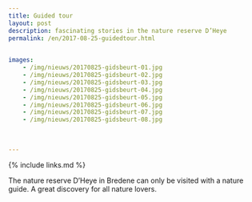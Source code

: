 ```yaml
---
title: Guided tour
layout: post
description: fascinating stories in the nature reserve D’Heye
permalink: /en/2017-08-25-guidedtour.html

    
images: 
    - /img/nieuws/20170825-gidsbeurt-01.jpg
    - /img/nieuws/20170825-gidsbeurt-02.jpg
    - /img/nieuws/20170825-gidsbeurt-03.jpg
    - /img/nieuws/20170825-gidsbeurt-04.jpg
    - /img/nieuws/20170825-gidsbeurt-05.jpg
    - /img/nieuws/20170825-gidsbeurt-06.jpg
    - /img/nieuws/20170825-gidsbeurt-07.jpg
    - /img/nieuws/20170825-gidsbeurt-08.jpg
    
    
    
---
```


{% include links.md %}

The nature reserve D’Heye in Bredene can only be visited with a nature guide. A great discovery for all nature lovers.


